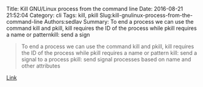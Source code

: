 Title: Kill GNU/Linux process from the command line
Date: 2016-08-21 21:52:04
Category: cli
Tags: kill, pkill
Slug:kill-gnulinux-process-from-the-command-line
Authors:sedlav
Summary: To end a process we can use the command kill and pkill, kill requires the ID of the process while pkill requires a name or patternkill: send a sign

> To end a process we can use the command kill and pkill, kill requires the ID of the process while pkill requires a name or pattern
kill: send a signal to a process
pkill: send signal processes based on name and other attributes

[Link](http://www.librebyte.net/en/gnulinux/terminar-proceso-gnulinux-desde-la-linea-comandos-2/)
